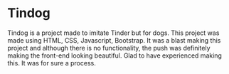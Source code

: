 # Tindog
Tindog is a project made to imitate Tinder but for dogs. This project was made using HTML, CSS, Javascript, Bootstrap.
It was a blast making this project and although there is no functionality, the push was definitely making the front-end looking beautiful.
Glad to have experienced making this. It was for sure a process.
